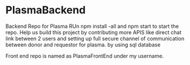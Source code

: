 # PlasmaBackend
Backend Repo for Plasma
RUn npm install -all
and 
npm start to start the repo.
Help us build this project by contributing more APIS like direct chat link between 2 users and setting up full secure channel of communication between donor and requestor for plasma. by using sql database

Front end repo is named as PlasmaFrontEnd under my username.
